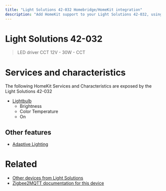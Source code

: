 ```yaml
---
title: "Light Solutions 42-032 Homebridge/HomeKit integration"
description: "Add HomeKit support to your Light Solutions 42-032, using Homebridge, Zigbee2MQTT and homebridge-z2m."
---
```

<!---
This file has been GENERATED using src/docgen/docgen.ts
DO NOT EDIT THIS FILE MANUALLY!
-->
# Light Solutions 42-032
> LED driver CCT 12V - 30W - CCT


# Services and characteristics
The following HomeKit Services and Characteristics are exposed by
the Light Solutions 42-032

* [Lightbulb](../../light.md)
  * Brightness
  * Color Temperature
  * On

## Other features
* [Adaptive Lighting](../../light.md)

# Related
* [Other devices from Light Solutions](../index.md#light_solutions)
* [Zigbee2MQTT documentation for this device](https://www.zigbee2mqtt.io/devices/42-032.html)